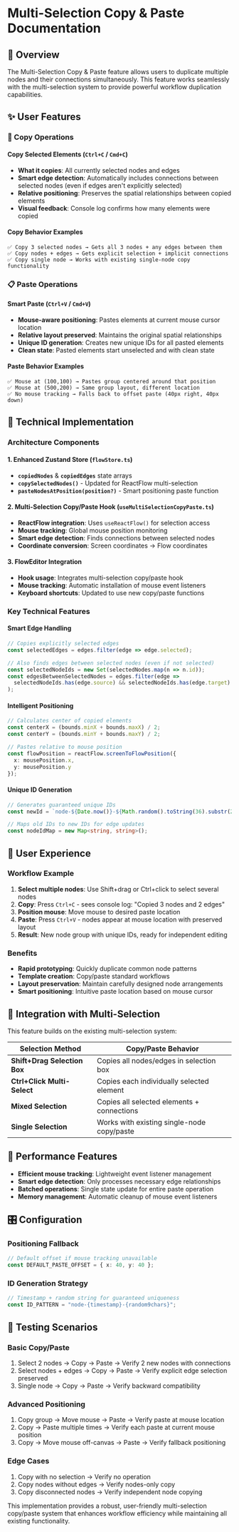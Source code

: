 # Multi-Selection Copy & Paste Documentation

## 🎯 Overview

The Multi-Selection Copy & Paste feature allows users to duplicate multiple nodes and their connections simultaneously. This feature works seamlessly with the multi-selection system to provide powerful workflow duplication capabilities.

## ✨ User Features

### 🔄 Copy Operations

#### **Copy Selected Elements** (`Ctrl+C` / `Cmd+C`)
- **What it copies**: All currently selected nodes and edges
- **Smart edge detection**: Automatically includes connections between selected nodes (even if edges aren't explicitly selected)
- **Relative positioning**: Preserves the spatial relationships between copied elements
- **Visual feedback**: Console log confirms how many elements were copied

#### **Copy Behavior Examples**
```
✅ Copy 3 selected nodes → Gets all 3 nodes + any edges between them
✅ Copy nodes + edges → Gets explicit selection + implicit connections  
✅ Copy single node → Works with existing single-node copy functionality
```

### 📋 Paste Operations

#### **Smart Paste** (`Ctrl+V` / `Cmd+V`)
- **Mouse-aware positioning**: Pastes elements at current mouse cursor location
- **Relative layout preserved**: Maintains the original spatial relationships
- **Unique ID generation**: Creates new unique IDs for all pasted elements
- **Clean state**: Pasted elements start unselected and with clean state

#### **Paste Behavior Examples**
```
✅ Mouse at (100,100) → Pastes group centered around that position
✅ Mouse at (500,200) → Same group layout, different location
✅ No mouse tracking → Falls back to offset paste (40px right, 40px down)
```

## 🔧 Technical Implementation

### Architecture Components

#### **1. Enhanced Zustand Store** (`flowStore.ts`)
- **`copiedNodes`** & **`copiedEdges`** state arrays
- **`copySelectedNodes()`** - Updated for ReactFlow multi-selection
- **`pasteNodesAtPosition(position?)`** - Smart positioning paste function

#### **2. Multi-Selection Copy/Paste Hook** (`useMultiSelectionCopyPaste.ts`)
- **ReactFlow integration**: Uses `useReactFlow()` for selection access
- **Mouse tracking**: Global mouse position monitoring
- **Smart edge detection**: Finds connections between selected nodes
- **Coordinate conversion**: Screen coordinates → Flow coordinates

#### **3. FlowEditor Integration**
- **Hook usage**: Integrates multi-selection copy/paste hook
- **Mouse tracking**: Automatic installation of mouse event listeners
- **Keyboard shortcuts**: Updated to use new copy/paste functions

### Key Technical Features

#### **Smart Edge Handling**
```typescript
// Copies explicitly selected edges
const selectedEdges = edges.filter(edge => edge.selected);

// Also finds edges between selected nodes (even if not selected)
const selectedNodeIds = new Set(selectedNodes.map(n => n.id));
const edgesBetweenSelectedNodes = edges.filter(edge => 
  selectedNodeIds.has(edge.source) && selectedNodeIds.has(edge.target)
);
```

#### **Intelligent Positioning**
```typescript
// Calculates center of copied elements
const centerX = (bounds.minX + bounds.maxX) / 2;
const centerY = (bounds.minY + bounds.maxY) / 2;

// Pastes relative to mouse position
const flowPosition = reactFlow.screenToFlowPosition({
  x: mousePosition.x,
  y: mousePosition.y
});
```

#### **Unique ID Generation**
```typescript
// Generates guaranteed unique IDs
const newId = `node-${Date.now()}-${Math.random().toString(36).substr(2, 9)}`;

// Maps old IDs to new IDs for edge updates
const nodeIdMap = new Map<string, string>();
```

## 🎯 User Experience

### **Workflow Example**
1. **Select multiple nodes**: Use Shift+drag or Ctrl+click to select several nodes
2. **Copy**: Press `Ctrl+C` - sees console log: "Copied 3 nodes and 2 edges"
3. **Position mouse**: Move mouse to desired paste location
4. **Paste**: Press `Ctrl+V` - nodes appear at mouse location with preserved layout
5. **Result**: New node group with unique IDs, ready for independent editing

### **Benefits**
- **Rapid prototyping**: Quickly duplicate common node patterns
- **Template creation**: Copy/paste standard workflows
- **Layout preservation**: Maintain carefully designed node arrangements
- **Smart positioning**: Intuitive paste location based on mouse cursor

## 🔄 Integration with Multi-Selection

This feature builds on the existing multi-selection system:

| Selection Method | Copy/Paste Behavior |
|------------------|---------------------|
| **Shift+Drag Selection Box** | Copies all nodes/edges in selection box |
| **Ctrl+Click Multi-Select** | Copies each individually selected element |
| **Mixed Selection** | Copies all selected elements + connections |
| **Single Selection** | Works with existing single-node copy/paste |

## 🚀 Performance Features

- **Efficient mouse tracking**: Lightweight event listener management
- **Smart edge detection**: Only processes necessary edge relationships
- **Batched operations**: Single state update for entire paste operation
- **Memory management**: Automatic cleanup of mouse event listeners

## 🎛️ Configuration

### **Positioning Fallback**
```typescript
// Default offset if mouse tracking unavailable
const DEFAULT_PASTE_OFFSET = { x: 40, y: 40 };
```

### **ID Generation Strategy**
```typescript
// Timestamp + random string for guaranteed uniqueness
const ID_PATTERN = "node-{timestamp}-{random9chars}";
```

## 🧪 Testing Scenarios

### **Basic Copy/Paste**
1. Select 2 nodes → Copy → Paste → Verify 2 new nodes with connections
2. Select nodes + edges → Copy → Paste → Verify explicit edge selection preserved
3. Single node → Copy → Paste → Verify backward compatibility

### **Advanced Positioning**
1. Copy group → Move mouse → Paste → Verify paste at mouse location
2. Copy → Paste multiple times → Verify each paste at current mouse position
3. Copy → Move mouse off-canvas → Paste → Verify fallback positioning

### **Edge Cases**
1. Copy with no selection → Verify no operation
2. Copy nodes without edges → Verify nodes-only copy
3. Copy disconnected nodes → Verify independent node copying

This implementation provides a robust, user-friendly multi-selection copy/paste system that enhances workflow efficiency while maintaining all existing functionality. 